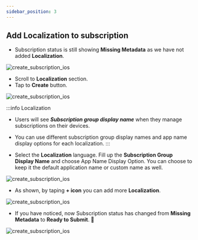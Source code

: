 ```yaml
---
sidebar_position: 3
---
```


## Add Localization to subscription

- Subscription status is still showing **Missing Metadata** as we have not added **Localization**.

![create_subscription_ios](/img/create-subscription-ios/create_subscription_ios_16.png)

- Scroll to **Localization** section.
- Tap to **Create** button.

![create_subscription_ios](/img/create-subscription-ios/create_subscription_ios_17.png)

:::info Localization
- Users will see _**Subscription group display name**_ when they manage subscriptions on their devices.
- You can use different subscription group display names and app name display options for each localization.
:::

- Select the **Localization** language. Fill up the **Subscription Group Display Name** and choose App Name Display Option. You can choose to keep it the default application name or custom name as well.

![create_subscription_ios](/img/create-subscription-ios/create_subscription_ios_18.png)

- As shown, by taping **+ icon** you can add more **Localization**.

![create_subscription_ios](/img/create-subscription-ios/create_subscription_ios_19.png)

- If you have noticed, now Subscription status has changed from **Missing Metadata** to **Ready to Submit**. 🥳

![create_subscription_ios](/img/create-subscription-ios/create_subscription_ios_20.png)

